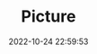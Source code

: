 ---
weight: 1
images:
- /images/edited/151.jpeg
title: Picture
date: 2022-10-24 22:59:53
tags: [luminar neo,work,person,bird]
---